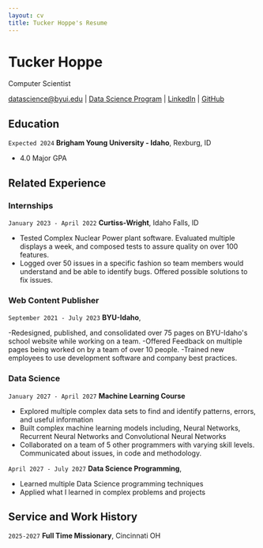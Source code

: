 ```yaml
---
layout: cv
title: Tucker Hoppe's Resume
---
```

# Tucker Hoppe
Computer Scientist

<div id="webaddress">
<a href="datascience@byui.edu">datascience@byui.edu</a>
| <a href="https://byuidatascience.github.io/development.html">Data Science Program</a>
| <a href="https://www.linkedin.com/groups/13537407/">LinkedIn</a>
| <a href="https://github.com/byuids-resumes">GitHub</a>
</div>

<!-- https://www.monique.tech/the-art-of-markdown -->

## Education


`Expected 2024`
__Brigham Young University - Idaho__, Rexburg, ID

- 4.0 Major GPA


## Related Experience

### Internships

`January 2023 - April 2022`
__Curtiss-Wright__, Idaho Falls, ID

- Tested Complex Nuclear Power plant software. Evaluated multiple displays a week, and composed tests to assure quality on over 100 features.
- Logged over 50 issues in a specific fashion so team members would understand and be able to identify bugs. Offered possible solutions to fix issues.


### Web Content Publisher

`September 2021 - July 2023`
__BYU-Idaho__, 

 -Redesigned, published, and consolidated over 75 pages on BYU-Idaho's school website while working on a team. 
 -Offered Feedback on multiple pages being worked on by a team of over 10 people.
 -Trained new employees to use development software and company best practices.



### Data Science 

`January 2027 - April 2027`
__Machine Learning Course__

- Explored multiple complex data sets to find and identify patterns, errors, and useful information
- Built complex machine learning models including, Neural Networks, Recurrent Neural Networks and Convolutional Neural Networks
- Collaborated on a team of 5 other programmers with varying skill levels. Communicated about issues, in code and methodology.

`April 2027 - July 2027`
__Data Science Programming__, 

- Learned multiple Data Science programming techniques
- Applied what I learned in complex problems and projects

## Service and Work History

`2025-2027`
__Full Time Missionary__, Cincinnati OH





<!-- ### Footer

Last updated: July 2023 -->


